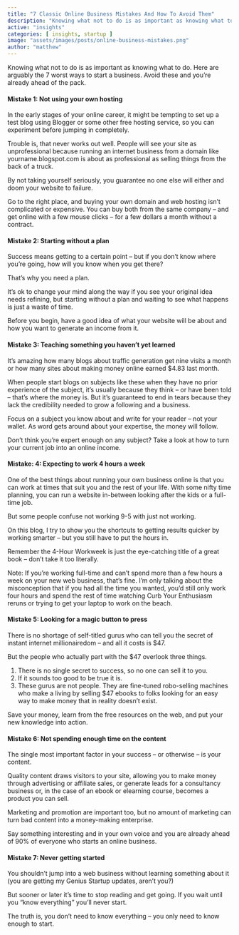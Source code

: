 ```yaml
---
title: "7 Classic Online Business Mistakes And How To Avoid Them"
description: "Knowing what not to do is as important as knowing what to do. Here are arguably the 7 worst ways to start a business. Avoid these and you’re already ahead of the pack."
active: "insights"
categories: [ insights, startup ]
image: "assets/images/posts/online-business-mistakes.png"
author: "matthew"
---
```

Knowing what not to do is as important as knowing what to do. Here are arguably the 7 worst ways to start a business. Avoid these and you’re already ahead of the pack.


#### Mistake 1: Not using your own hosting

In the early stages of your online career, it might be tempting to set up a test blog using Blogger or some other free hosting service, so you can experiment before jumping in completely.

Trouble is, that never works out well. People will see your site as unprofessional because running an internet business from a domain like yourname.blogspot.com is about as professional as selling things from the back of a truck.

By not taking yourself seriously, you guarantee no one else will either and doom your website to failure.

Go to the right place, and buying your own domain and web hosting isn’t complicated or expensive. You can buy both from the same company – and get online with a few mouse clicks – for a few dollars a month without a contract.

#### Mistake 2: Starting without a plan

Success means getting to a certain point – but if you don’t know where you’re going, how will you know when you get there?

That’s why you need a plan.

It’s ok to change your mind along the way if you see your original idea needs refining, but starting without a plan and waiting to see what happens is just a waste of time.

Before you begin, have a good idea of what your website will be about and how you want to generate an income from it.

#### Mistake 3: Teaching something you haven’t yet learned
It’s amazing how many blogs about traffic generation get nine visits a month or how many sites about making money online earned $4.83 last month.

When people start blogs on subjects like these when they have no prior experience of the subject, it’s usually because they think – or have been told – that’s where the money is. But it’s guaranteed to end in tears because they lack the credibility needed to grow a following and a business.

Focus on a subject you know about and write for your reader – not your wallet. As word gets around about your expertise, the money will follow.

Don’t think you’re expert enough on any subject? Take a look at how to turn your current job into an online income.

#### Mistake: 4: Expecting to work 4 hours a week

One of the best things about running your own business online is that you can work at times that suit you and the rest of your life. With some nifty time planning, you can run a website in-between looking after the kids or a full-time job.

But some people confuse not working 9-5 with just not working.

On this blog, I try to show you the shortcuts to getting results quicker by working smarter – but you still have to put the hours in.

Remember the 4-Hour Workweek is just the eye-catching title of a great book – don’t take it too literally.

Note: If you’re working full-time and can’t spend more than a few hours a week on your new web business, that’s fine. I’m only talking about the misconception that if you had all the time you wanted, you’d still only work four hours and spend the rest of time watching Curb Your Enthusiasm reruns or trying to get your laptop to work on the beach.

#### Mistake 5: Looking for a magic button to press

There is no shortage of self-titled gurus who can tell you the secret of instant internet millionairedom – and all it costs is $47.

But the people who actually part with the $47 overlook three things.

1. There is no single secret to success, so no one can sell it to you.
2. If it sounds too good to be true it is.
3. These gurus are not people. They are fine-tuned robo-selling machines who make a living by selling $47 ebooks to folks looking for an easy way to make money that in reality doesn’t exist.

Save your money, learn from the free resources on the web, and put your new knowledge into action.

#### Mistake 6: Not spending enough time on the content

The single most important factor in your success – or otherwise – is your content.

Quality content draws visitors to your site, allowing you to make money through advertising or affiliate sales, or generate leads for a consultancy business or, in the case of an ebook or elearning course, becomes a product you can sell.

Marketing and promotion are important too, but no amount of marketing can turn bad content into a money-making enterprise.

Say something interesting and in your own voice and you are already ahead of 90% of everyone who starts an online business.

#### Mistake 7: Never getting started

You shouldn’t jump into a web business without learning something about it (you are getting my Genius Startup updates, aren’t you?)

But sooner or later it’s time to stop reading and get going. If you wait until you “know everything” you’ll never start.

The truth is, you don’t need to know everything – you only need to know enough to start.
